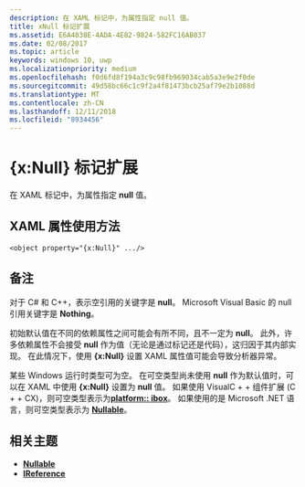 ```yaml
---
description: 在 XAML 标记中，为属性指定 null 值。
title: xNull 标记扩展
ms.assetid: E6A4038E-4ADA-4E82-9824-582FC16AB037
ms.date: 02/08/2017
ms.topic: article
keywords: windows 10, uwp
ms.localizationpriority: medium
ms.openlocfilehash: f0d6fd8f194a3c9c98fb969034cab5a3e9e2f0de
ms.sourcegitcommit: 49d58bc66c1c9f2a4f81473bcb25af79e2b1088d
ms.translationtype: MT
ms.contentlocale: zh-CN
ms.lasthandoff: 12/11/2018
ms.locfileid: "8934456"
---
```

# <a name="xnull-markup-extension"></a>{x:Null} 标记扩展


在 XAML 标记中，为属性指定 **null** 值。

## <a name="xaml-attribute-usage"></a>XAML 属性使用方法

``` syntax
<object property="{x:Null}" .../>
```

## <a name="remarks"></a>备注

对于 C# 和 C++，表示空引用的关键字是 **null**。 Microsoft Visual Basic 的 null 引用关键字是 **Nothing**。

初始默认值在不同的依赖属性之间可能会有所不同，且不一定为 **null**。 此外，许多依赖属性不会接受 **null** 作为值（无论是通过标记还是代码），这归因于其内部实现。 在此情况下，使用 **{x:Null}** 设置 XAML 属性值可能会导致分析器异常。

某些 Windows 运行时类型可为空。 在可空类型尚未使用 **null** 作为默认值时，可以在 XAML 中使用 **{x:Null}** 设置为 **null** 值。 如果使用 VisualC + + 组件扩展 (C + + CX)，则可空类型表示为[**platform:: ibox<T>**](https://msdn.microsoft.com/library/windows/apps/xaml/jj606120.aspx)。 如果使用的是 Microsoft .NET 语言，则可空类型表示为 [**Nullable<T>**](https://msdn.microsoft.com/library/windows/apps/xaml/b3h38hb0.aspx)。

## <a name="related-topics"></a>相关主题

* [**Nullable<T>**](https://msdn.microsoft.com/library/windows/apps/xaml/b3h38hb0.aspx)
* [**IReference<T>**](https://msdn.microsoft.com/library/windows/apps/br225864)
 

